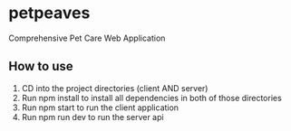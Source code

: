 # petpeaves
Comprehensive Pet Care Web Application

## How to use
1. CD into the project directories (client AND server)
2. Run npm install to install all dependencies in both of those directories
3. Run npm start to run the client application
4. Run npm run dev to run the server api
